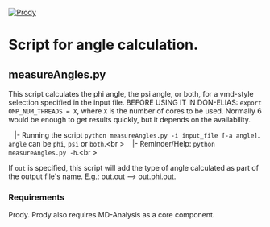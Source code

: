 [![Prody](https://img.shields.io/badge/powered%20by-ProDy-9cf)](http://prody.csb.pitt.edu/index.html)
# Script for angle calculation.

## measureAngles.py
This script calculates the phi angle, the psi angle, or both, for a vmd-style selection specified in the input file.
BEFORE USING IT IN DON-ELIAS: `export OMP_NUM_THREADS = X`, where `X` is the number of cores to be used. Normally 6 would be enough to get results quickly, but it depends on the availability.

&nbsp;&nbsp; |- Running the script `python measureAngles.py -i input_file [-a angle]`. `angle` can be `phi`, `psi` or `both`.<br \>
&nbsp;&nbsp; |- Reminder/Help: `python measureAngles.py -h`.<br \>

If `out` is specified, this script will add the type of angle calculated as part of the output file's name. E.g.: out.out --> out.phi.out.
### Requirements
Prody. Prody also requires MD-Analysis as a core component.
